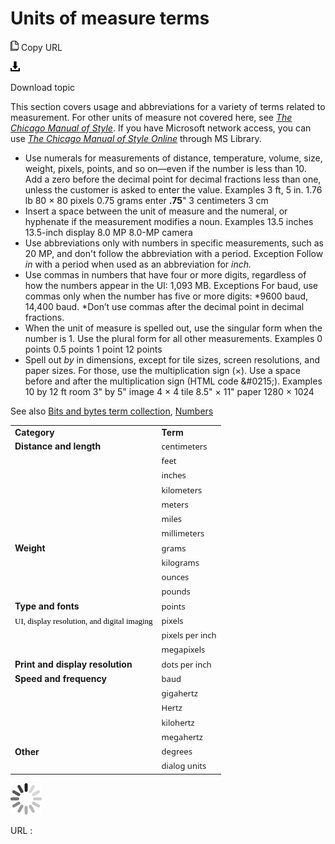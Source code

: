 ﻿# Units of measure terms

![Copy URL](media/units-of-measure-terms/Copy.png)
Copy URL

![Download](media/units-of-measure-terms/Download.png)

Download topic

This
section covers usage and abbreviations for a variety of terms related
to measurement. For other units of measure not covered here, see [*The Chicago Manual of Style*](http://www.chicagomanualofstyle.org/home.html). If you have Microsoft network access, you can use [*The Chicago Manual of Style Online*](http://aka.ms/mslibrary/cms) through MS Library.

  - Use
    numerals for measurements of distance, temperature, volume, size,
    weight, pixels, points, and so on—even if the number is less than
    10\. Add a zero before the decimal point for decimal fractions less than one, unless the customer is asked to enter the value.
    Examples
    3 ft, 5 in.
    1.76 lb
    80 × 80 pixels
    0.75 grams
    enter **.75**"
    3 centimeters
    3 cm
  - Insert a space between the unit of measure and the numeral, or hyphenate if the measurement modifies a noun.
    Examples
    13.5 inches
    13.5-inch display
    8.0 MP
    8.0-MP camera
  - Use
    abbreviations only with numbers in specific measurements, such
    as 20 MP, and don't follow the abbreviation with a period.
    Exception Follow *in* with a period when used as an abbreviation for *inch.*
  - Use commas in numbers that have four or more digits, regardless of how the numbers appear in the UI: 1,093 MB.
    Exceptions
    For baud, use commas only when the number has five or more digits: *9600 baud, 14,400 baud.
    *Don’t use commas after the decimal point in decimal fractions.
  - When
    the unit of measure is spelled out, use the singular form when the
    number is 1. Use the plural form for all other measurements.
    Examples
    0 points
    0.5 points
    1 point
    12 points
  - Spell out *by* in dimensions, except for tile sizes, screen resolutions, and paper sizes. For those, use the multiplication sign (×). Use a space before and after the multiplication sign (HTML code &\#0215;).
    Examples
    10 by 12 ft room
    3" by 5" image
    4 × 4 tile 
    8.5" × 11" paper 
    1280 × 1024

See also [](https://worldready.cloudapp.net/Styleguide/Read?id=2700&topicid=26920)[Bits and bytes term collection](https://worldready.cloudapp.net/Styleguide/Read?id=2700&topicid=26920), [Numbers](https://worldready.cloudapp.net/Styleguide/Read?id=2700&topicid=33688)

<table>
<tbody>
<tr class="odd">
<td><b>Category</b></td>
<td><b>Term</b></td>
</tr>
<tr class="even">
<td><div>
<b>Distance and length</b>
</div></td>
<td><div>
<span style="font-family:Segoe UI;font-size:small;">centimeters</span>
</div></td>
</tr>
<tr class="odd">
<td></td>
<td><span style="font-family:Segoe UI;font-size:small;">feet</span></td>
</tr>
<tr class="even">
<td></td>
<td><span style="font-family:Segoe UI;font-size:small;">inches</span></td>
</tr>
<tr class="odd">
<td></td>
<td><span style="font-family:Segoe UI;font-size:small;">kilometers</span></td>
</tr>
<tr class="even">
<td></td>
<td><span style="font-family:Segoe UI;font-size:small;">meters</span></td>
</tr>
<tr class="odd">
<td></td>
<td><span style="font-family:Segoe UI;font-size:small;">miles</span></td>
</tr>
<tr class="even">
<td></td>
<td><span style="font-family:Segoe UI;font-size:small;">millimeters</span></td>
</tr>
<tr class="odd">
<td><b>Weight</b></td>
<td><span style="font-family:Segoe UI;font-size:small;">grams</span></td>
</tr>
<tr class="even">
<td></td>
<td><span style="font-family:Segoe UI;font-size:small;">kilograms</span></td>
</tr>
<tr class="odd">
<td></td>
<td><span style="font-family:Segoe UI;font-size:small;">ounces</span></td>
</tr>
<tr class="even">
<td></td>
<td><span style="font-family:Segoe UI;font-size:small;">pounds</span></td>
</tr>
<tr class="odd">
<td><div>
<b>Type and fonts</b>
</div></td>
<td><span style="font-family:Segoe UI;font-size:small;">points</span></td>
</tr>
<tr class="even">
<td><span style="color:black;line-height:107%;font-family:Segoe UI Semibold;font-size:small;mso-bidi-font-size:11.0pt;mso-fareast-font-family:Calibri;mso-fareast-theme-font:minor-latin;mso-ansi-language:EN-US;mso-fareast-language:EN-US;mso-bidi-language:AR-SA;mso-themecolor:text1;">UI, display resolution, and digital imaging</span></td>
<td><span style="font-family:Segoe UI;font-size:small;">pixels</span></td>
</tr>
<tr class="odd">
<td></td>
<td><span style="font-family:Segoe UI;font-size:small;">pixels per inch</span></td>
</tr>
<tr class="even">
<td></td>
<td><span style="font-family:Segoe UI;font-size:small;">megapixels</span></td>
</tr>
<tr class="odd">
<td><b>Print and display resolution</b></td>
<td><span style="font-family:Segoe UI;font-size:small;">dots per inch</span></td>
</tr>
<tr class="even">
<td><b>Speed and frequency</b></td>
<td><span style="font-family:Segoe UI;font-size:small;">baud</span></td>
</tr>
<tr class="odd">
<td></td>
<td><span style="font-family:Segoe UI;font-size:small;">gigahertz</span></td>
</tr>
<tr class="even">
<td></td>
<td><span style="font-family:Segoe UI;font-size:small;">Hertz</span></td>
</tr>
<tr class="odd">
<td></td>
<td><span style="font-family:Segoe UI;font-size:small;">kilohertz</span></td>
</tr>
<tr class="even">
<td></td>
<td><span style="font-family:Segoe UI;font-size:small;">megahertz</span></td>
</tr>
<tr class="odd">
<td><b>Other</b></td>
<td><span style="font-family:Segoe UI;font-size:small;">degrees</span></td>
</tr>
<tr class="even">
<td></td>
<td><span style="font-family:Segoe UI;font-size:small;">dialog units</span></td>
</tr>
</tbody>
</table>

![In progress](media/units-of-measure-terms/activity-large.gif)

URL :
